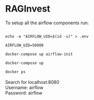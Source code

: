 # RAGInvest

To setup all the airflow components run:<br>

<code>
echo -e "AIRFLOW_UID=$(id -u)" > .env
<br>AIRFLOW_UID=50000
<br>docker-compose up airflow-init
<br>docker-compose up
<br>docker ps
</code>
<br>
Search for localhost:8080<br>
Username: airflow<br>
Password: airflow<br>